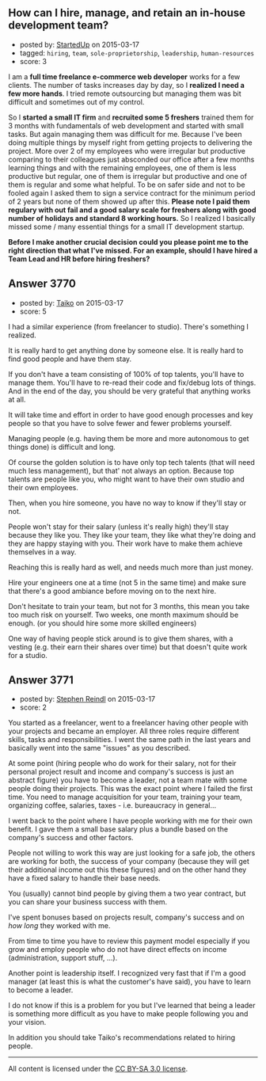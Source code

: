 ## How can I hire, manage, and retain an in-house development team?

- posted by: [StartedUp](https://stackexchange.com/users/5951324/startedup) on 2015-03-17
- tagged: `hiring`, `team`, `sole-proprietorship`, `leadership`, `human-resources`
- score: 3

<p>I am a <strong>full time freelance e-commerce web developer</strong> works for a few clients. The number of tasks increases day by day, so I <strong>realized I need a few more hands</strong>. I tried remote outsourcing but managing them was bit difficult and sometimes out of my control. </p>

<p>So I <strong>started a small IT firm</strong> and <strong>recruited some 5 freshers</strong> trained them for 3 months with fundamentals of web development and started with small tasks. But again managing them was difficult for me. Because I've been doing multiple things by myself right from getting projects to delivering the project. More over 2 of my employees who were irregular but productive comparing to their colleagues just absconded our office after a few months learning things and with the remaining employees, one of them is less productive but regular, one of them is irregular but productive and one of them is regular and some what helpful. To be on safer side and not to be fooled again I asked them to sign a service contract for the minimum period of 2 years but none of them showed up after this. <strong>Please note I paid them regulary with out fail and a good salary scale for freshers along with good number of holidays and standard 8 working hours.</strong> So I realized I basically missed some / many essential things for a small IT development startup. </p>

<p><strong>Before I make another crucial decision could you please point me to the right direction that what I've missed. For an example, should I have hired a Team Lead and HR before hiring freshers?</strong></p>



## Answer 3770

- posted by: [Taiko](https://stackexchange.com/users/334941/taiko) on 2015-03-17
- score: 5

<p>I had a similar experience (from freelancer to studio). There's something I realized.</p>

<p>It is really hard to get anything done by someone else. It is really hard to find good people and have them stay.</p>

<p>If you don't have a team consisting of 100% of top talents, you'll have to manage them.
You'll have to re-read their code and fix/debug lots of things. And in the end of the day, you should be very grateful that anything works at all.</p>

<p>It will take time and effort in order to have good enough processes and key people so that you have to solve fewer and fewer problems yourself.</p>

<p>Managing people (e.g. having them be more and more autonomous to get things done) is difficult and long.</p>

<p>Of course the golden solution is to have only top tech talents (that will need much less management), but that' not always an option. Because top talents are people like you, who might want to have their own studio and their own employees.</p>

<p>Then, when you hire someone, you have no way to know if they'll stay or not.</p>

<p>People won't stay for their salary (unless it's really high) they'll stay because they like you. They like your team, they like what they're doing and they are happy staying with you. Their work have to make them achieve themselves in a way.</p>

<p>Reaching this is really hard as well, and needs much more than just money.</p>

<p>Hire your engineers one at a time (not 5 in the same time) and make sure that there's a good ambiance before moving on to the next hire.</p>

<p>Don't hesitate to train your team, but not for 3 months, this mean you take too much risk on yourself. Two weeks, one month maximum should be enough. (or you should hire some more skilled engineers)</p>

<p>One way of having people stick around is to give them shares, with a vesting (e.g. their earn their shares over time) but that doesn't quite work for a studio.</p>



## Answer 3771

- posted by: [Stephen Reindl](https://stackexchange.com/users/2658624/stephen-reindl) on 2015-03-17
- score: 2

<p>You started as a freelancer, went to a freelancer having other people with your projects and became an employer. All three roles require different skills, tasks and responsibilities. I went the same path in the last years and basically went into the same "issues" as you described. </p>

<p>At some point (hiring people who do work for their salary, not for their personal project result and income and company's success is just an abstract figure) you have to become a leader, not a team mate with some people doing their projects. This was the exact point where I failed the first time. You need to manage acquisition for your team, training your team, organizing coffee, salaries, taxes - i.e. bureaucracy in general...</p>

<p>I went back to the point where I have people working with me for their own benefit. I  gave them a small base salary plus a bundle based on the company's success and other factors.</p>

<p>People not willing to work this way are just looking for a safe job, the others are working for both, the success of your company (because they will get their additional income out this these figures) and on the other hand they have a fixed salary to handle their base needs.</p>

<p>You (usually) cannot bind people by giving them a two year contract, but you can share your business success with them. </p>

<p>I've spent bonuses based on projects result, company's success and on <em>how long</em> they worked with me.</p>

<p>From time to time you have to review this payment model especially if you grow and employ people who do not have direct effects on income (administration, support stuff, ...).</p>

<p>Another point is leadership itself. I recognized very fast that if I'm a good manager (at least this is what the customer's have said), you have to learn to become a leader.</p>

<p>I do not know if this is a problem for you but I've learned that being a leader is something more difficult as you have to make people following you and your vision.  </p>

<p>In addition you should take Taiko's recommendations related to hiring people.</p>




---

All content is licensed under the [CC BY-SA 3.0 license](https://creativecommons.org/licenses/by-sa/3.0/).
